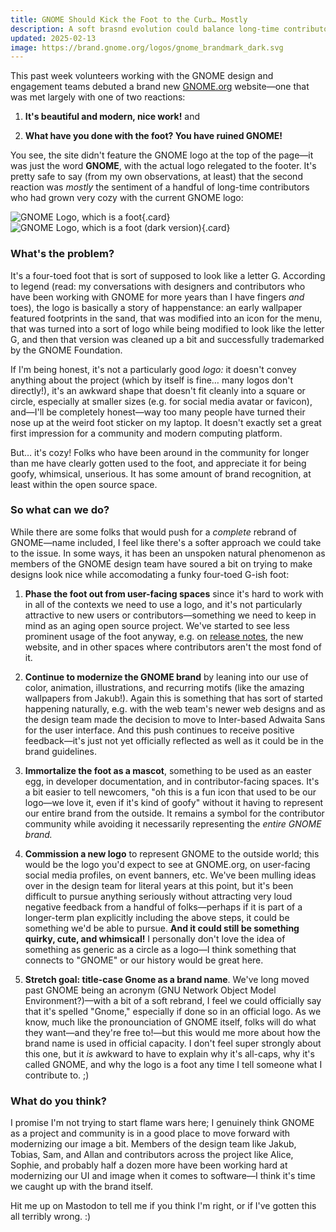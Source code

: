 ```yaml
---
title: GNOME Should Kick the Foot to the Curb… Mostly
description: A soft brasnd evolution could balance long-time contributors' desire for whimsy with broader appeal to new contributors
updated: 2025-02-13
image: https://brand.gnome.org/logos/gnome_brandmark_dark.svg
---
```


This past week volunteers working with the GNOME design and engagement teams debuted a brand new [GNOME.org](https://gnome.org) website—one that was met largely with one of two reactions:

1. **It's beautiful and modern, nice work!** and

2. **What have you done with the foot? You have ruined GNOME!**

You see, the site didn't feature the GNOME logo at the top of the page—it was just the word **GNOME**, with the actual logo relegated to the footer. It's pretty safe to say (from my own observations, at least) that the second reaction was _mostly_ the sentiment of a handful of long-time contributors who had grown very cozy with the current GNOME logo:

![GNOME Logo, which is a foot](https://brand.gnome.org/logos/gnome_brandmark.svg#gh-light-mode-only){.card}
![GNOME Logo, which is a foot (dark version)](https://brand.gnome.org/logos/gnome_brandmark_dark.svg#gh-dark-mode-only){.card}

### What's the problem?

It's a four-toed foot that is sort of supposed to look like a letter G. According to legend (read: my conversations with designers and contributors who have been working with GNOME for more years than I have fingers _and_ toes), the logo is basically a story of happenstance: an early wallpaper featured footprints in the sand, that was modified into an icon for the menu, that was turned into a sort of logo while being modified to look like the letter G, and then that version was cleaned up a bit and successfully trademarked by the GNOME Foundation.

If I'm being honest, it's not a particularly good _logo:_ it doesn't convey anything about the project (which by itself is fine… many logos don't directly!), it's an awkward shape that doesn't fit cleanly into a square or circle, especially at smaller sizes (e.g. for social media avatar or favicon), and—I'll be completely honest—way too many people have turned their nose up at the weird foot sticker on my laptop. It doesn't exactly set a great first impression for a community and modern computing platform.

But… it's cozy! Folks who have been around in the community for longer than me have clearly gotten used to the foot, and appreciate it for being goofy, whimsical, unserious. It has some amount of brand recognition, at least within the open source space.

### So what can we do?

While there are some folks that would push for a _complete_ rebrand of GNOME—name included, I feel like there's a softer approach we could take to the issue. In some ways, it has been an unspoken natural phenomenon as members of the GNOME design team have soured a bit on trying to make designs look nice while accomodating a funky four-toed G-ish foot:

1. **Phase the foot out from user-facing spaces** since it's hard to work with in all of the contexts we need to use a logo, and it's not particularly attractive to new users or contributors—something we need to keep in mind as an aging open source project. We've started to see less prominent usage of the foot anyway, e.g. on [release notes](https://release.gnome.org), the new website, and in other spaces where contributors aren't the most fond of it.

2. **Continue to modernize the GNOME brand** by leaning into our use of color, animation, illustrations, and recurring motifs (like the amazing wallpapers from Jakub!). Again this is something that has sort of started happening naturally, e.g. with the web team's newer web designs and as the design team made the decision to move to Inter-based Adwaita Sans for the user interface. And this push continues to receive positive feedback—it's just not yet officially reflected as well as it could be in the brand guidelines.

3. **Immortalize the foot as a mascot**, something to be used as an easter egg, in developer documentation, and in contributor-facing spaces. It's a bit easier to tell newcomers, "oh this is a fun icon that used to be our logo—we love it, even if it's kind of goofy" without it having to represent our entire brand from the outside. It remains a symbol for the contributor community while avoiding it necessarily representing the _entire GNOME brand._

4. **Commission a new logo** to represent GNOME to the outside world; this would be the logo you'd expect to see at GNOME.org, on user-facing social media profiles, on event banners, etc. We've been mulling ideas over in the design team for literal years at this point, but it's been difficult to pursue anything seriously without attracting very loud negative feedback from a handful of folks—perhaps if it is part of a longer-term plan explicitly including the above steps, it could be something we'd be able to pursue. **And it could still be something quirky, cute, and whimsical!** I personally don't love the idea of something as generic as a circle as a logo—I think something that connects to "GNOME" or our history would be great here.

5. **Stretch goal: title-case Gnome as a brand name**. We've long moved past GNOME being an acronym (GNU Network Object Model Environment?)—with a bit of a soft rebrand, I feel we could officially say that it's spelled "Gnome," especially if done so in an official logo. As we know, much like the pronounciation of GNOME itself, folks will do what they want—and they're free to!—but this would me more about how the brand name is used in official capacity. I don't feel super strongly about this one, but it _is_ awkward to have to explain why it's all-caps, why it's called GNOME, and why the logo is a foot any time I tell someone what I contribute to. ;)

### What do you think?

I promise I'm not trying to start flame wars here; I genuinely think GNOME as a project and community is in a good place to move forward with modernizing our image a bit. Members of the design team like Jakub, Tobias, Sam, and Allan and contributors across the project like Alice, Sophie, and probably half a dozen more have been working hard at modernizing our UI and image when it comes to software—I think it's time we caught up with the brand itself.

Hit me up on Mastodon to tell me if you think I'm right, or if I've gotten this all terribly wrong. :)
